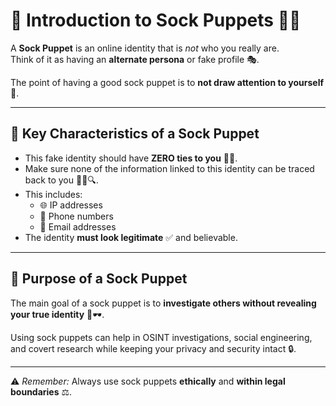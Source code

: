 # 🧦 Introduction to Sock Puppets 🕵️‍♂️

A **Sock Puppet** is an online identity that is *not* who you really are.  
Think of it as having an **alternate persona** or fake profile 🎭.

The point of having a good sock puppet is to **not draw attention to yourself** 👀.

---

## 🔑 Key Characteristics of a Sock Puppet

- This fake identity should have **ZERO ties to you** 🚫🔗.  
- Make sure none of the information linked to this identity can be traced back to you 🕵️‍♀️🔍.  
- This includes:
  - 🌐 IP addresses  
  - 📱 Phone numbers  
  - 📧 Email addresses  
- The identity **must look legitimate** ✅ and believable.

---

## 🎯 Purpose of a Sock Puppet

The main goal of a sock puppet is to **investigate others without revealing your true identity** 👤🕶️.

Using sock puppets can help in OSINT investigations, social engineering, and covert research while keeping your privacy and security intact 🔒.

---

⚠️ *Remember:* Always use sock puppets **ethically** and **within legal boundaries** ⚖️.
